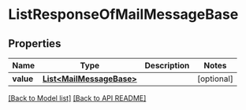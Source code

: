 
# ListResponseOfMailMessageBase
## Properties
Name | Type | Description | Notes
------------ | ------------- | ------------- | -------------
**value** | [**List&lt;MailMessageBase&gt;**](MailMessageBase.md) |  |  [optional]




[[Back to Model list]](Models.md) [[Back to API README]](README.md)


